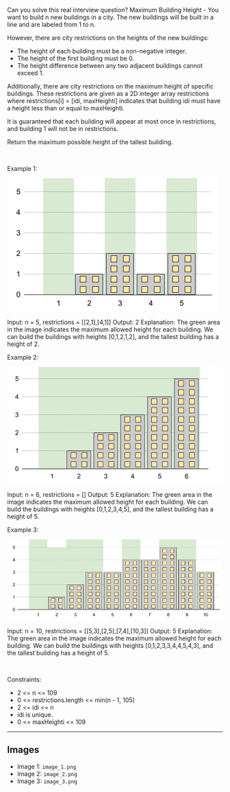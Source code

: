 Can you solve this real interview question? Maximum Building Height - You want to build n new buildings in a city. The new buildings will be built in a line and are labeled from 1 to n.

However, there are city restrictions on the heights of the new buildings:

 * The height of each building must be a non-negative integer.
 * The height of the first building must be 0.
 * The height difference between any two adjacent buildings cannot exceed 1.

Additionally, there are city restrictions on the maximum height of specific buildings. These restrictions are given as a 2D integer array restrictions where restrictions[i] = [idi, maxHeighti] indicates that building idi must have a height less than or equal to maxHeighti.

It is guaranteed that each building will appear at most once in restrictions, and building 1 will not be in restrictions.

Return the maximum possible height of the tallest building.

 

Example 1:

![Example 1](./image_1.png)


Input: n = 5, restrictions = [[2,1],[4,1]]
Output: 2
Explanation: The green area in the image indicates the maximum allowed height for each building.
We can build the buildings with heights [0,1,2,1,2], and the tallest building has a height of 2.

Example 2:

![Example 2](./image_2.png)


Input: n = 6, restrictions = []
Output: 5
Explanation: The green area in the image indicates the maximum allowed height for each building.
We can build the buildings with heights [0,1,2,3,4,5], and the tallest building has a height of 5.


Example 3:

![Example 3](./image_3.png)


Input: n = 10, restrictions = [[5,3],[2,5],[7,4],[10,3]]
Output: 5
Explanation: The green area in the image indicates the maximum allowed height for each building.
We can build the buildings with heights [0,1,2,3,3,4,4,5,4,3], and the tallest building has a height of 5.


 

Constraints:

 * 2 <= n <= 109
 * 0 <= restrictions.length <= min(n - 1, 105)
 * 2 <= idi <= n
 * idi is unique.
 * 0 <= maxHeighti <= 109

---

## Images

- Image 1: `image_1.png`
- Image 2: `image_2.png`
- Image 3: `image_3.png`
